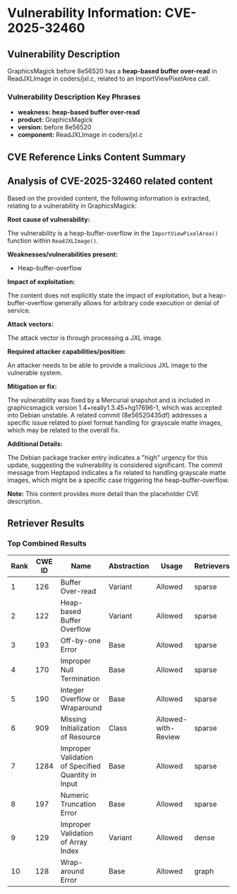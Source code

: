 # Vulnerability Information: CVE-2025-32460

## Vulnerability Description
GraphicsMagick before 8e56520 has a **heap-based buffer over-read** in ReadJXLImage in coders/jxl.c, related to an ImportViewPixelArea call.

### Vulnerability Description Key Phrases
- **weakness:** **heap-based buffer over-read**
- **product:** GraphicsMagick
- **version:** before 8e56520
- **component:** ReadJXLImage in coders/jxl.c

## CVE Reference Links Content Summary
## Analysis of CVE-2025-32460 related content

Based on the provided content, the following information is extracted, relating to a vulnerability in GraphicsMagick:

**Root cause of vulnerability:**

The vulnerability is a heap-buffer-overflow in the `ImportViewPixelArea()` function within `ReadJXLImage()`.

**Weaknesses/vulnerabilities present:**

*   Heap-buffer-overflow

**Impact of exploitation:**

The content does not explicitly state the impact of exploitation, but a heap-buffer-overflow generally allows for arbitrary code execution or denial of service.

**Attack vectors:**

The attack vector is through processing a JXL image.

**Required attacker capabilities/position:**

An attacker needs to be able to provide a malicious JXL image to the vulnerable system.

**Mitigation or fix:**

The vulnerability was fixed by a Mercurial snapshot and is included in graphicsmagick version 1.4+really1.3.45+hg17696-1, which was accepted into Debian unstable. A related commit (8e56520435df) addresses a specific issue related to pixel format handling for grayscale matte images, which may be related to the overall fix.

**Additional Details:**

The Debian package tracker entry indicates a "high" urgency for this update, suggesting the vulnerability is considered significant. The commit message from Heptapod indicates a fix related to handling grayscale matte images, which might be a specific case triggering the heap-buffer-overflow.

**Note:** This content provides more detail than the placeholder CVE description.

## Retriever Results

### Top Combined Results

| Rank | CWE ID | Name | Abstraction | Usage  | Retrievers | Individual Scores |
|------|--------|------|-------------|-------|------------|-------------------|
| 1 | 126 | Buffer Over-read | Variant | Allowed | sparse | 0.182 |
| 2 | 122 | Heap-based Buffer Overflow | Variant | Allowed | sparse | 0.165 |
| 3 | 193 | Off-by-one Error | Base | Allowed | sparse | 0.159 |
| 4 | 170 | Improper Null Termination | Base | Allowed | sparse | 0.153 |
| 5 | 190 | Integer Overflow or Wraparound | Base | Allowed | sparse | 0.148 |
| 6 | 909 | Missing Initialization of Resource | Class | Allowed-with-Review | sparse | 0.144 |
| 7 | 1284 | Improper Validation of Specified Quantity in Input | Base | Allowed | sparse | 0.139 |
| 8 | 197 | Numeric Truncation Error | Base | Allowed | sparse | 0.136 |
| 9 | 129 | Improper Validation of Array Index | Variant | Allowed | dense | 0.513 |
| 10 | 128 | Wrap-around Error | Base | Allowed | graph | 0.002 |

